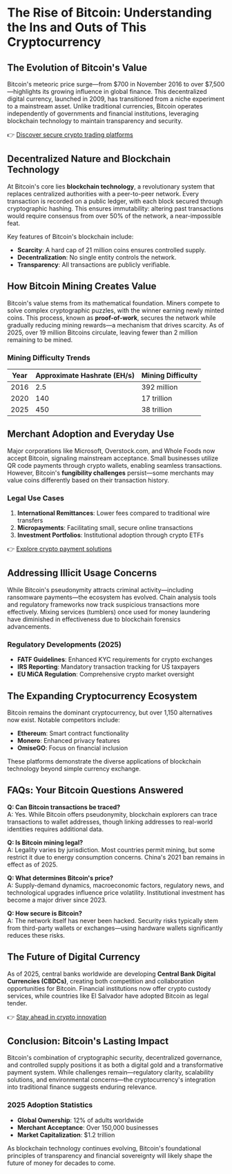 # The Rise of Bitcoin: Understanding the Ins and Outs of This Cryptocurrency  

## The Evolution of Bitcoin's Value  
Bitcoin's meteoric price surge—from $700 in November 2016 to over $7,500—highlights its growing influence in global finance. This decentralized digital currency, launched in 2009, has transitioned from a niche experiment to a mainstream asset. Unlike traditional currencies, Bitcoin operates independently of governments and financial institutions, leveraging blockchain technology to maintain transparency and security.  

👉 [Discover secure crypto trading platforms](https://bit.ly/okx-bonus)  

## Decentralized Nature and Blockchain Technology  
At Bitcoin's core lies **blockchain technology**, a revolutionary system that replaces centralized authorities with a peer-to-peer network. Every transaction is recorded on a public ledger, with each block secured through cryptographic hashing. This ensures immutability: altering past transactions would require consensus from over 50% of the network, a near-impossible feat.  

Key features of Bitcoin's blockchain include:  
- **Scarcity**: A hard cap of 21 million coins ensures controlled supply.  
- **Decentralization**: No single entity controls the network.  
- **Transparency**: All transactions are publicly verifiable.  

## How Bitcoin Mining Creates Value  
Bitcoin's value stems from its mathematical foundation. Miners compete to solve complex cryptographic puzzles, with the winner earning newly minted coins. This process, known as **proof-of-work**, secures the network while gradually reducing mining rewards—a mechanism that drives scarcity. As of 2025, over 19 million Bitcoins circulate, leaving fewer than 2 million remaining to be mined.  

### Mining Difficulty Trends  
| Year | Approximate Hashrate (EH/s) | Mining Difficulty |  
|------|-----------------------------|-------------------|  
| 2016 | 2.5                         | 392 million       |  
| 2020 | 140                         | 17 trillion       |  
| 2025 | 450                         | 38 trillion       |  

## Merchant Adoption and Everyday Use  
Major corporations like Microsoft, Overstock.com, and Whole Foods now accept Bitcoin, signaling mainstream acceptance. Small businesses utilize QR code payments through crypto wallets, enabling seamless transactions. However, Bitcoin's **fungibility challenges** persist—some merchants may value coins differently based on their transaction history.  

### Legal Use Cases  
1. **International Remittances**: Lower fees compared to traditional wire transfers  
2. **Micropayments**: Facilitating small, secure online transactions  
3. **Investment Portfolios**: Institutional adoption through crypto ETFs  

👉 [Explore crypto payment solutions](https://bit.ly/okx-bonus)  

## Addressing Illicit Usage Concerns  
While Bitcoin's pseudonymity attracts criminal activity—including ransomware payments—the ecosystem has evolved. Chain analysis tools and regulatory frameworks now track suspicious transactions more effectively. Mixing services (tumblers) once used for money laundering have diminished in effectiveness due to blockchain forensics advancements.  

### Regulatory Developments (2025)  
- **FATF Guidelines**: Enhanced KYC requirements for crypto exchanges  
- **IRS Reporting**: Mandatory transaction tracking for US taxpayers  
- **EU MiCA Regulation**: Comprehensive crypto market oversight  

## The Expanding Cryptocurrency Ecosystem  
Bitcoin remains the dominant cryptocurrency, but over 1,150 alternatives now exist. Notable competitors include:  
- **Ethereum**: Smart contract functionality  
- **Monero**: Enhanced privacy features  
- **OmiseGO**: Focus on financial inclusion  

These platforms demonstrate the diverse applications of blockchain technology beyond simple currency exchange.  

## FAQs: Your Bitcoin Questions Answered  

**Q: Can Bitcoin transactions be traced?**  
A: Yes. While Bitcoin offers pseudonymity, blockchain explorers can trace transactions to wallet addresses, though linking addresses to real-world identities requires additional data.  

**Q: Is Bitcoin mining legal?**  
A: Legality varies by jurisdiction. Most countries permit mining, but some restrict it due to energy consumption concerns. China's 2021 ban remains in effect as of 2025.  

**Q: What determines Bitcoin's price?**  
A: Supply-demand dynamics, macroeconomic factors, regulatory news, and technological upgrades influence price volatility. Institutional investment has become a major driver since 2023.  

**Q: How secure is Bitcoin?**  
A: The network itself has never been hacked. Security risks typically stem from third-party wallets or exchanges—using hardware wallets significantly reduces these risks.  

## The Future of Digital Currency  
As of 2025, central banks worldwide are developing **Central Bank Digital Currencies (CBDCs)**, creating both competition and collaboration opportunities for Bitcoin. Financial institutions now offer crypto custody services, while countries like El Salvador have adopted Bitcoin as legal tender.  

👉 [Stay ahead in crypto innovation](https://bit.ly/okx-bonus)  

## Conclusion: Bitcoin's Lasting Impact  
Bitcoin's combination of cryptographic security, decentralized governance, and controlled supply positions it as both a digital gold and a transformative payment system. While challenges remain—regulatory clarity, scalability solutions, and environmental concerns—the cryptocurrency's integration into traditional finance suggests enduring relevance.  

### 2025 Adoption Statistics  
- **Global Ownership**: 12% of adults worldwide  
- **Merchant Acceptance**: Over 150,000 businesses  
- **Market Capitalization**: $1.2 trillion  

As blockchain technology continues evolving, Bitcoin's foundational principles of transparency and financial sovereignty will likely shape the future of money for decades to come.